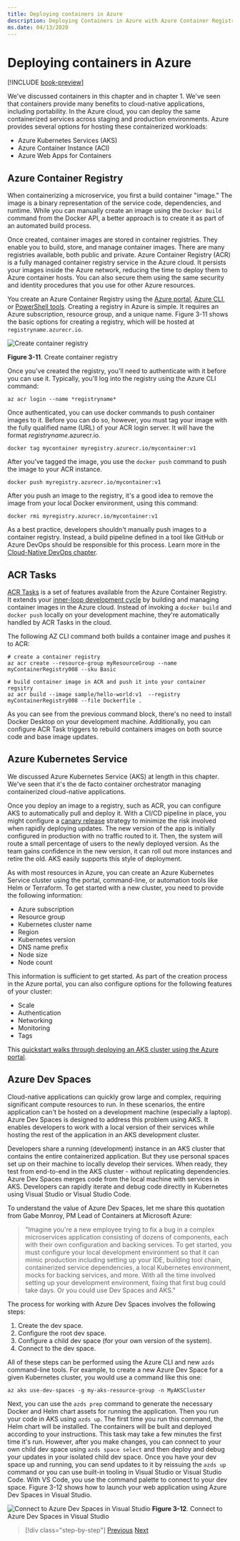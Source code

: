 ```yaml
---
title: Deploying containers in Azure
description: Deploying Containers in Azure with Azure Container Registry, Azure Kubernetes Service, and Azure Dev Spaces.
ms.date: 04/13/2020
---
```


# Deploying containers in Azure

[!INCLUDE [book-preview](../../../includes/book-preview.md)]

We've discussed containers in this chapter and in chapter 1. We've seen that containers provide many benefits to cloud-native applications, including portability. In the Azure cloud, you can deploy the same containerized services across staging and production environments. Azure provides several options for hosting these containerized workloads:

- Azure Kubernetes Services (AKS)
- Azure Container Instance (ACI)
- Azure Web Apps for Containers

## Azure Container Registry

When containerizing a microservice, you first a build container "image." The image is a binary representation of the service code, dependencies, and runtime. While you can manually create an image using the `Docker Build` command from the Docker API, a better approach is to create it as part of an automated build process.

Once created, container images are stored in container registries. They enable you to build, store, and manage container images. There are many registries available, both public and private. Azure Container Registry (ACR) is a fully managed container registry service in the Azure cloud. It persists your images inside the Azure network, reducing the time to deploy them to Azure container hosts. You can also secure them using the same security and identity procedures that you use for other Azure resources.

You create an Azure Container Registry using the [Azure portal](https://docs.microsoft.com/azure/container-registry/container-registry-get-started-portal), [Azure CLI](https://docs.microsoft.com/azure/container-registry/container-registry-get-started-azure-cli), or [PowerShell tools](https://docs.microsoft.com/azure/container-registry/container-registry-get-started-powershell). Creating a registry in Azure is simple. It requires an Azure subscription, resource group, and a unique name. Figure 3-11 shows the basic options for creating a registry, which will be hosted at `registryname.azurecr.io`.

![Create container registry](./media/create-container-registry.png)

**Figure 3-11**. Create container registry

Once you've created the registry, you'll need to authenticate with it before you can use it. Typically, you'll log into the registry using the Azure CLI command:

```azurecli
az acr login --name *registryname*
```

Once authenticated, you can use docker commands to push container images to it. Before you can do so, however, you must tag your image with the fully qualified name (URL) of your ACR login server. It will have the format *registryname*.azurecr.io.

```console
docker tag mycontainer myregistry.azurecr.io/mycontainer:v1
```

After you've tagged the image, you use the `docker push` command to push the image to your ACR instance.

```console
docker push myregistry.azurecr.io/mycontainer:v1
```

After you push an image to the registry, it's a good idea to remove the image from your local Docker environment, using this command:

```console
docker rmi myregistry.azurecr.io/mycontainer:v1
```

As a best practice, developers shouldn't manually push images to a container registry. Instead, a build pipeline defined in a tool like GitHub or Azure DevOps should be responsible for this process. Learn more in the [Cloud-Native DevOps chapter](devops.md).

## ACR Tasks

[ACR Tasks](https://docs.microsoft.com/azure/container-registry/container-registry-tasks-overview) is a set of features available from the Azure Container Registry. It extends your [inner-loop development cycle](https://docs.microsoft.com/dotnet/architecture/containerized-lifecycle/design-develop-containerized-apps/docker-apps-inner-loop-workflow) by building and managing container images in the Azure cloud. Instead of invoking a `docker build` and `docker push` locally on your development machine, they're automatically handled by ACR Tasks in the cloud.

The following AZ CLI command both builds a container image and pushes it to ACR:

```azurecli
# create a container registry
az acr create --resource-group myResourceGroup --name myContainerRegistry008 --sku Basic

# build container image in ACR and push it into your container regsitry
az acr build --image sample/hello-world:v1  --registry myContainerRegistry008 --file Dockerfile .
```

As you can see from the previous command block, there's no need to install Docker Desktop on your development machine. Additionally, you can configure ACR Task triggers to rebuild containers images on both source code and base image updates.

## Azure Kubernetes Service

We discussed Azure Kubernetes Service (AKS) at length in this chapter. We've seen that it's the de facto container orchestrator managing containerized cloud-native applications.

Once you deploy an image to a registry, such as ACR, you can configure AKS to automatically pull and deploy it. With a CI/CD pipeline in place, you might configure a  [canary release](https://martinfowler.com/bliki/CanaryRelease.html) strategy to minimize the risk involved when rapidly deploying updates. The new version of the app is initially configured in production with no traffic routed to it. Then, the system will route a small percentage of users to the newly deployed version. As the team gains confidence in the new version, it can roll out more instances and retire the old. AKS easily supports this style of deployment.

As with most resources in Azure, you can create an Azure Kubernetes Service cluster using the portal, command-line, or automation tools like Helm or Terraform. To get started with a new cluster, you need to provide the following information:

- Azure subscription
- Resource group
- Kubernetes cluster name
- Region
- Kubernetes version
- DNS name prefix
- Node size
- Node count

This information is sufficient to get started. As part of the creation process in the Azure portal, you can also configure options for the following features of your cluster:

- Scale
- Authentication
- Networking
- Monitoring
- Tags

This [quickstart walks through deploying an AKS cluster using the Azure portal](https://docs.microsoft.com/azure/aks/kubernetes-walkthrough-portal).

## Azure Dev Spaces

Cloud-native applications can quickly grow large and complex, requiring significant compute resources to run. In these scenarios, the entire application can't be hosted on a development machine (especially a laptop). Azure Dev Spaces is designed to address this problem using AKS. It enables developers to work with a local version of their services while hosting the rest of the application in an AKS development cluster.

Developers share a running (development) instance in an AKS cluster that contains the entire containerized application. But they use personal spaces set up on their machine to locally develop their services. When ready, they test from end-to-end in the AKS cluster - without replicating dependencies. Azure Dev Spaces merges code from the local machine with services in AKS. Developers can rapidly iterate and debug code directly in Kubernetes using Visual Studio or Visual Studio Code.

To understand the value of Azure Dev Spaces, let me share this quotation from Gabe Monroy, PM Lead of Containers at Microsoft Azure:

> "Imagine you're a new employee trying to fix a bug in a complex microservices application consisting of dozens of components, each with their own configuration and backing services. To get started, you must configure your local development environment so that it can mimic production including setting up your IDE, building tool chain, containerized service dependencies, a local Kubernetes environment, mocks for backing services, and more. With all the time involved setting up your development environment, fixing that first bug could take days.
> Or you could use Dev Spaces and AKS."

The process for working with Azure Dev Spaces involves the following steps:

1. Create the dev space.
2. Configure the root dev space.
3. Configure a child dev space (for your own version of the system).
4. Connect to the dev space.

All of these steps can be performed using the Azure CLI and new  `azds` command-line tools. For example, to create a new Azure Dev Space for a given Kubernetes cluster, you would use a command like this one:

```azurecli
az aks use-dev-spaces -g my-aks-resource-group -n MyAKSCluster
```

Next, you can use the `azds prep` command to generate the necessary Docker and Helm chart assets for running the application. Then you run your code in AKS using `azds up`. The first time you run this command, the Helm chart will be installed. The containers will be built and deployed according to your instructions. This task may take a few minutes the first time it's run. However, after you make changes, you can connect to your own child dev space using `azds space select` and then deploy and debug your updates in your isolated child dev space. Once you have your dev space up and running, you can send updates to it by reissuing the `azds up` command or you can use built-in tooling in Visual Studio or Visual Studio Code. With VS Code, you use the command palette to connect to your dev space. Figure 3-12 shows how to launch your web application using Azure Dev Spaces in Visual Studio.

![Connect to Azure Dev Spaces in Visual Studio](./media/azure-dev-spaces-visual-studio-launchsettings.png)
**Figure 3-12**. Connect to Azure Dev Spaces in Visual Studio

>[!div class="step-by-step"]
>[Previous](combine-containers-serverless-approaches.md)
>[Next](scale-containers-serverless.md)
